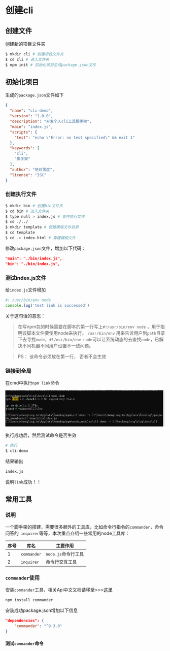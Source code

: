 # 创建cli

## 创建文件
创建新的项目文件夹
```sh
$ mkdir cli # 创建项目文件夹
$ cd cli # 进入文件夹
$ npm init # 初始化项目生成package.json文件
```
## 初始化项目
生成的`package.json`文件如下
```json
{
  "name": "cli-demo",
  "version": "1.0.0",
  "description": "开发个人cli工具脚手架",
  "main": "index.js",
  "scripts": {
    "test": "echo \"Error: no test specified\" && exit 1"
  },
  "keywords": [
    "cli",
    "脚手架"
  ],
  "author": "绝对零度",
  "license": "ISC"
}
```
### 创建执行文件

```sh
$ mkdir bin # 创建bin文件夹
$ cd bin # 进入文件夹
$ type null > index.js # 穿件执行文件
$ cd ./../
$ mkdir template # 创建模版文件目录
$ cd template
$ cd .> index.html # 穿建模板文件
```
修改`package.json`文件，增加以下代码：
```json
"main": "./bin/index.js",
"bin": "./bin/index.js",
```
### 测试index.js文件
给`index.js`文件增加
```js
#! /usr/bin/env node
console.log('test link is successed')
```
关于这句话的意思：

>在写npm包的时候需要在脚本的第一行写上`#!/usr/bin/env node` ，用于指明该脚本文件要使用node来执行。
>`/usr/bin/env` 用来告诉用户到`path`目录下去寻找`node`，`#!/usr/bin/env node`可以让系统动态的去查找`node`，已解决不同机器不同用户设置不一致问题。

>PS： 该命令必须放在第一行， 否者不会生效
### 链接到全局
在cmd中执行`npm link`命令

![在这里插入图片描述](./imgs/link.png)

执行成功后，然后测试命令是否生效
```sh
# 执行
$ cli-demo
```
结果输出
```sh
index.js
```
说明`link`成功！！

## 常用工具

### 说明
一个脚手架的搭建，需要很多额外的工具库，比如命令行指令的`commander`，命令问答的` inquirer`等等，本次重点介绍一些常用的node工具库：

|序号|库名|主要作用
|--|--|--
|1|`commander`| `node.js`命令行工具
|2|`inquirer`|命令行交互工具

### `commander`使用

安装`commander`工具，相关Api中文文档请移至>>>[这里](https://github.com/tj/commander.js/blob/master/Readme_zh-CN.md)

```sh
npm install commander
```
安装成功package.json增加以下信息
```json
"dependencies": {
    "commander": "^9.3.0"
}
```
#### 测试`commander`命令

